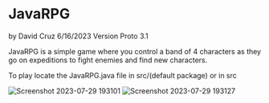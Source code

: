 # JavaRPG

by David Cruz
6/16/2023
Version Proto 3.1

JavaRPG is a simple game where you control a band of 4 characters as they go on expeditions to fight enemies and find new characters.

To play locate the JavaRPG.java file in src/(default package) or in src

![Screenshot 2023-07-29 193101](https://github.com/DavidC320/JavaRPG/assets/92796937/8df30999-7f1a-4fcf-8b71-60a8ad87a5de)
![Screenshot 2023-07-29 193127](https://github.com/DavidC320/JavaRPG/assets/92796937/2b5467bc-1621-4f8f-b065-3dd45eb1336f)
